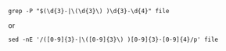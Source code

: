 ```
grep -P "$(\d{3}-|\(\d{3}\) )\d{3}-\d{4}" file
```
or 
```
sed -nE '/([0-9]{3}-|\([0-9]{3}\) )[0-9]{3}-[0-9]{4}/p' file
```
